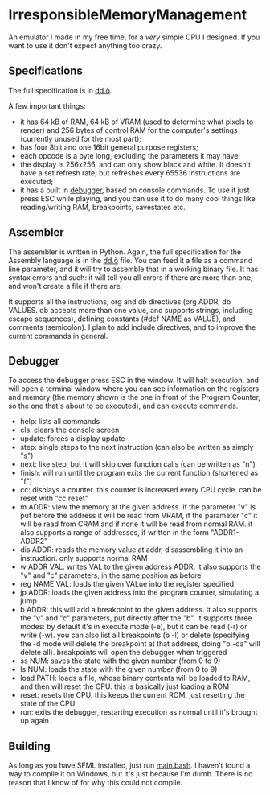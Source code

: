 # IrresponsibleMemoryManagement
An emulator I made in my free time, for a _very_ simple CPU I designed. If you want to use it don't expect anything too crazy.

## Specifications
The full specification is in [dd.ò](dd.ò).

A few important things:
* it has 64 kB of RAM, 64 kB of VRAM (used to determine what pixels to render) and 256 bytes of control RAM for the computer's settings (currently unused for the most part);
* has four 8bit and one 16bit general purpose registers;
* each opcode is a byte long, excluding the parameters it may have;
* the display is 256x256, and can only show black and white. It doesn't have a set refresh rate, but refreshes every 65536 instructions are executed;
* it has a built in [debugger](#debugger), based on console commands. To use it just press ESC while playing, and you can use it to do many cool things like reading/writing RAM, breakpoints, savestates etc.

## Assembler
The assembler is written in Python. Again, the full specification for the Assembly language is in the [dd.ò](dd.ò) file.
You can feed it a file as a command line parameter, and it will try to assemble that in a working binary file. It has syntax errors and such: it will tell you all errors if there are more than one, and won't create a file if there are.

It supports all the instructions, org and db directives (org ADDR, db VALUES. db accepts more than one value, and supports strings, including escape sequences), defining constants (#def NAME as VALUE), and comments (semicolon). I plan to add include directives, and to improve the current commands in general.

## Debugger
To access the debugger press ESC in the window. It will halt execution, and will open a terminal window where you can see information on the registers and memory (the memory shown is the one in front of the Program Counter, so the one that's about to be executed), and can execute commands.
* help: lists all commands
* cls: clears the console screen
* update: forces a display update
* step: single steps to the next instruction (can also be written as simply "s")
* next: like step, but it will skip over function calls (can be written as "n")
* finish: will run until the program exits the current function (shortened as "f")
* cc: displays a counter. this counter is increased every CPU cycle. can be reset with "cc reset"
* m ADDR: view the memory at the given address. if the parameter "v" is put before the address it will be read from VRAM, if the parameter "c" it will be read from CRAM and if none it will be read from normal RAM. it also supports a range of addresses, if written in the form "ADDR1-ADDR2"
* dis ADDR: reads the memory value at addr, disassembling it into an instruction. only supports normal RAM
* w ADDR VAL: writes VAL to the given address ADDR. it also supports the "v" and "c" parameters, in the same position as before
* reg NAME VAL: loads the given VALue into the register specified
* jp ADDR: loads the given address into the program counter, simulating a jump
* b ADDR: this will add a breakpoint to the given address. it also supports the "v" and "c" parameters, put directly after the "b". it supports three modes: by default it's in execute mode (-e), but it can be read (-r) or write (-w). you can also list all breakpoints (b -l) or delete (specifying the -d mode will delete the breakpoint at that address, doing "b -da" will delete all). breakpoints will open the debugger when triggered
* ss NUM: saves the state with the given number (from 0 to 9)
* ls NUM: loads the state with the given number (from 0 to 9)
* load PATH: loads a file, whose binary contents will be loaded to RAM, and then will reset the CPU. this is basically just loading a ROM
* reset: resets the CPU. this keeps the current ROM, just resetting the state of the CPU
* run: exits the debugger, restarting execution as normal until it's brought up again

## Building
As long as you have SFML installed, just run [main.bash](main.bash). I haven't found a way to compile it on Windows, but it's just because I'm dumb. There is no reason that I know of for why this could not compile.
